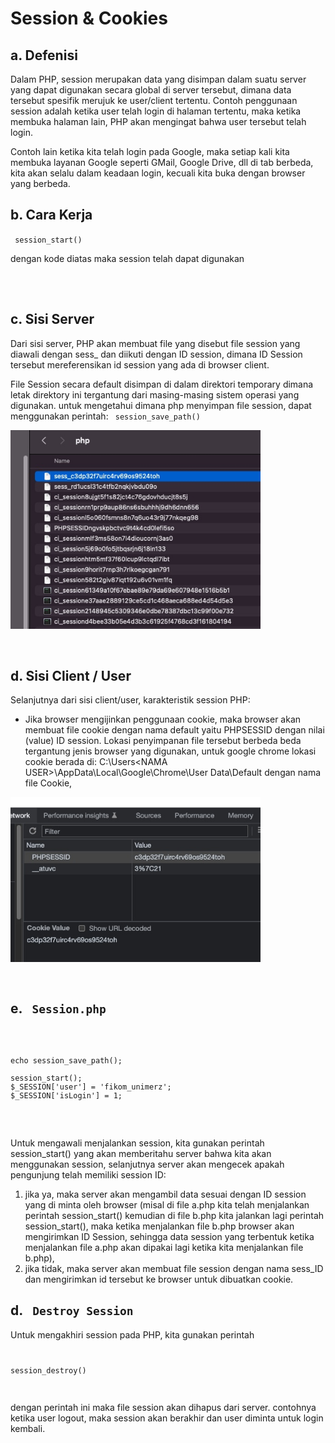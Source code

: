 # Session & Cookies
## a. Defenisi 

Dalam PHP, session merupakan data yang disimpan dalam suatu server yang dapat
digunakan secara global di server tersebut, dimana data tersebut spesifik merujuk ke
user/client tertentu. Contoh penggunaan session adalah ketika user telah login di halaman
tertentu, maka ketika membuka halaman lain, PHP akan mengingat bahwa user tersebut
telah login.

Contoh lain ketika kita telah login pada Google, maka setiap kali kita membuka layanan
Google seperti GMail, Google Drive, dll di tab berbeda, kita akan selalu dalam keadaan
login, kecuali kita buka dengan browser yang berbeda. 


## b. Cara Kerja 
<code> session_start() </code> 
<p> dengan kode diatas maka session telah dapat digunakan 

<img src="https://cms-assets.tutsplus.com/cdn-cgi/image/width=850/uploads/users/769/posts/31839/image/basics-of-session-handling-session-way.png" alt="" style=" width:600px; margin-bottom
:30px;"/> 


## c. Sisi Server 

Dari sisi server, PHP akan membuat file yang disebut file session yang diawali dengan
sess_ dan diikuti dengan ID session, dimana ID Session tersebut mereferensikan id
session yang ada di browser client.


File Session secara default disimpan di dalam direktori temporary dimana letak direktory
ini tergantung dari masing-masing sistem operasi yang digunakan. untuk mengetahui
dimana php menyimpan file session, dapat menggunakan perintah: 
<code> session_save_path() </code>

<img src="img/session_server.jpg" alt="" style=" width:400px; margin-bottom
:30px;"/> 



## d. Sisi Client / User 
Selanjutnya dari sisi client/user, karakteristik session PHP:
 - Jika browser mengijinkan penggunaan cookie, maka browser akan membuat file cookie
dengan nama default yaitu PHPSESSID dengan nilai (value) ID session. Lokasi
penyimpanan file tersebut berbeda beda tergantung jenis browser yang digunakan,
untuk google chrome lokasi cookie berada di: C:\Users\<NAMA
USER>\AppData\Local\Google\Chrome\User Data\Default dengan nama file
Cookie, 

<img src="img/session_client.jpg" alt="" style=" width:400px; margin-bottom
:30px;"/> 


## e. <code> Session.php </code>

<code>

<pre>
echo session_save_path();

session_start();
$_SESSION['user'] = 'fikom_unimerz';
$_SESSION['isLogin'] = 1;
</pre>
</code>

Untuk mengawali menjalankan session, kita gunakan perintah session_start() yang
akan memberitahu server bahwa kita akan menggunakan session, selanjutnya server akan
mengecek apakah pengunjung telah memiliki session ID:
1. jika ya, maka server akan mengambil data sesuai dengan ID session yang di minta oleh
browser (misal di file a.php kita telah menjalankan perintah session_start()
kemudian di file b.php kita jalankan lagi perintah session_start(), maka ketika
menjalankan file b.php browser akan mengirimkan ID Session, sehingga data session
yang terbentuk ketika menjalankan file a.php akan dipakai lagi ketika kita menjalankan
file b.php),
2. jika tidak, maka server akan membuat file session dengan nama sess_ID dan
mengirimkan id tersebut ke browser untuk dibuatkan cookie.







## d. <code> Destroy Session</code>

Untuk mengakhiri session pada PHP, kita gunakan perintah 

<code>
<pre>
session_destroy()
</pre>
</code>

dengan
perintah ini maka file session akan dihapus dari server. contohnya ketika user logout, maka
session akan berakhir dan user diminta untuk login kembali.

<code>

</pre>